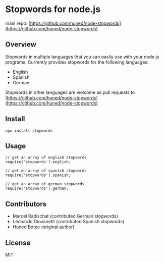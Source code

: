 # Stopwords for node.js #

main repo: [https://github.com/huned/node-stopwords](https://github.com/huned/node-stopwords)

## Overview ##

Stopwords in multiple languages that you can easily use with your node.js
programs. Currently provides stopwords for the following languages:

* English
* Spanish
* German

Stopwords in other languages are welcome as pull requests to
[https://github.com/huned/node-stopwords](https://github.com/huned/node-stopwords)

## Install ##

    npm install stopwords

## Usage ##

    // get an array of english stopwords
    require('stopwords').english;

    // get an array of spanish stopwords
    require('stopwords').spanish;

    // get an array of german stopwords
    require('stopwords').german;

## Contributors

* Marcel Radischat (contributed German stopwords)
* Leonardo Giovanetti (contributed Spanish stopwords)
* Huned Botee (original author)

## License ##

MIT
